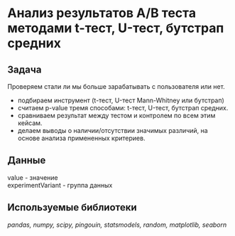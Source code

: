 # Анализ результатов A/B теста методами t-тест, U-тест, бутстрап средних

## Задача 

Проверяем стали ли мы больше зарабатывать с пользователя или нет.  
- подбираем инструмент (t-тест, U-тест Mann-Whitney или бутстрап)  
- считаем p-value тремя способами: t-тест, U-тест, бутстрап средних.  
- сравниваем результат между тестом и контролем по всем этим кейсам.  
- делаем выводы о наличии/отсутствии значимых различий, на основе анализа примененных критериев.

## Данные

  value - значение  
  experimentVariant - группа данных

## Используемые библиотеки

*pandas, numpy, scipy, pingouin, statsmodels, random, matplotlib, seaborn* 
